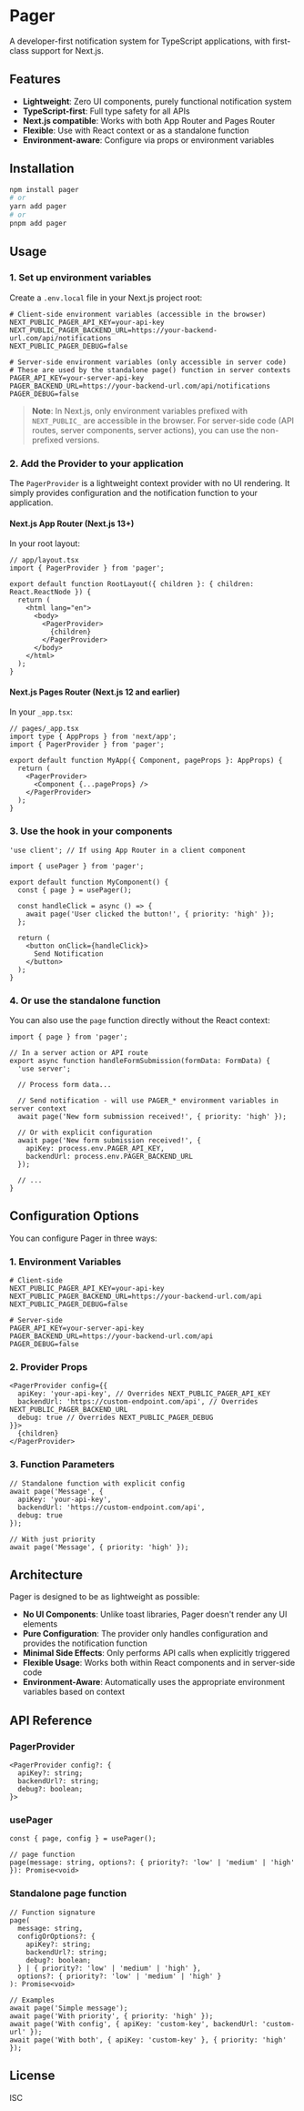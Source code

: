 # Pager

A developer-first notification system for TypeScript applications, with first-class support for Next.js.

## Features

- **Lightweight**: Zero UI components, purely functional notification system
- **TypeScript-first**: Full type safety for all APIs
- **Next.js compatible**: Works with both App Router and Pages Router
- **Flexible**: Use with React context or as a standalone function
- **Environment-aware**: Configure via props or environment variables

## Installation

```bash
npm install pager
# or
yarn add pager
# or
pnpm add pager
```

## Usage

### 1. Set up environment variables

Create a `.env.local` file in your Next.js project root:

```env
# Client-side environment variables (accessible in the browser)
NEXT_PUBLIC_PAGER_API_KEY=your-api-key
NEXT_PUBLIC_PAGER_BACKEND_URL=https://your-backend-url.com/api/notifications
NEXT_PUBLIC_PAGER_DEBUG=false

# Server-side environment variables (only accessible in server code)
# These are used by the standalone page() function in server contexts
PAGER_API_KEY=your-server-api-key
PAGER_BACKEND_URL=https://your-backend-url.com/api/notifications
PAGER_DEBUG=false
```

> **Note**: In Next.js, only environment variables prefixed with `NEXT_PUBLIC_` are accessible in the browser. For server-side code (API routes, server components, server actions), you can use the non-prefixed versions.

### 2. Add the Provider to your application

The `PagerProvider` is a lightweight context provider with no UI rendering. It simply provides configuration and the notification function to your application.

#### Next.js App Router (Next.js 13+)

In your root layout:

```tsx
// app/layout.tsx
import { PagerProvider } from 'pager';

export default function RootLayout({ children }: { children: React.ReactNode }) {
  return (
    <html lang="en">
      <body>
        <PagerProvider>
          {children}
        </PagerProvider>
      </body>
    </html>
  );
}
```

#### Next.js Pages Router (Next.js 12 and earlier)

In your `_app.tsx`:

```tsx
// pages/_app.tsx
import type { AppProps } from 'next/app';
import { PagerProvider } from 'pager';

export default function MyApp({ Component, pageProps }: AppProps) {
  return (
    <PagerProvider>
      <Component {...pageProps} />
    </PagerProvider>
  );
}
```

### 3. Use the hook in your components

```tsx
'use client'; // If using App Router in a client component

import { usePager } from 'pager';

export default function MyComponent() {
  const { page } = usePager();

  const handleClick = async () => {
    await page('User clicked the button!', { priority: 'high' });
  };

  return (
    <button onClick={handleClick}>
      Send Notification
    </button>
  );
}
```

### 4. Or use the standalone function

You can also use the `page` function directly without the React context:

```tsx
import { page } from 'pager';

// In a server action or API route
export async function handleFormSubmission(formData: FormData) {
  'use server';

  // Process form data...

  // Send notification - will use PAGER_* environment variables in server context
  await page('New form submission received!', { priority: 'high' });

  // Or with explicit configuration
  await page('New form submission received!', {
    apiKey: process.env.PAGER_API_KEY,
    backendUrl: process.env.PAGER_BACKEND_URL
  });

  // ...
}
```

## Configuration Options

You can configure Pager in three ways:

### 1. Environment Variables

```env
# Client-side
NEXT_PUBLIC_PAGER_API_KEY=your-api-key
NEXT_PUBLIC_PAGER_BACKEND_URL=https://your-backend-url.com/api
NEXT_PUBLIC_PAGER_DEBUG=false

# Server-side
PAGER_API_KEY=your-server-api-key
PAGER_BACKEND_URL=https://your-backend-url.com/api
PAGER_DEBUG=false
```

### 2. Provider Props

```tsx
<PagerProvider config={{
  apiKey: 'your-api-key', // Overrides NEXT_PUBLIC_PAGER_API_KEY
  backendUrl: 'https://custom-endpoint.com/api', // Overrides NEXT_PUBLIC_PAGER_BACKEND_URL
  debug: true // Overrides NEXT_PUBLIC_PAGER_DEBUG
}}>
  {children}
</PagerProvider>
```

### 3. Function Parameters

```tsx
// Standalone function with explicit config
await page('Message', {
  apiKey: 'your-api-key',
  backendUrl: 'https://custom-endpoint.com/api',
  debug: true
});

// With just priority
await page('Message', { priority: 'high' });
```

## Architecture

Pager is designed to be as lightweight as possible:

- **No UI Components**: Unlike toast libraries, Pager doesn't render any UI elements
- **Pure Configuration**: The provider only handles configuration and provides the notification function
- **Minimal Side Effects**: Only performs API calls when explicitly triggered
- **Flexible Usage**: Works both within React components and in server-side code
- **Environment-Aware**: Automatically uses the appropriate environment variables based on context

## API Reference

### PagerProvider

```tsx
<PagerProvider config?: {
  apiKey?: string;
  backendUrl?: string;
  debug?: boolean;
}>
```

### usePager

```tsx
const { page, config } = usePager();

// page function
page(message: string, options?: { priority?: 'low' | 'medium' | 'high' }): Promise<void>
```

### Standalone page function

```tsx
// Function signature
page(
  message: string,
  configOrOptions?: {
    apiKey?: string;
    backendUrl?: string;
    debug?: boolean;
  } | { priority?: 'low' | 'medium' | 'high' },
  options?: { priority?: 'low' | 'medium' | 'high' }
): Promise<void>

// Examples
await page('Simple message');
await page('With priority', { priority: 'high' });
await page('With config', { apiKey: 'custom-key', backendUrl: 'custom-url' });
await page('With both', { apiKey: 'custom-key' }, { priority: 'high' });
```

## License

ISC
